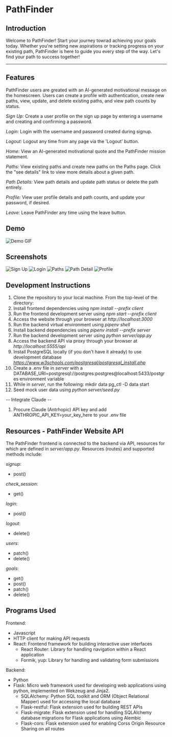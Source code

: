 # PathFinder

## Introduction

Welcome to PathFinder! Start your journey towrad achieving your goals today. Whether you're setting new aspirations or tracking progress on your existing path, PathFinder is here to guide you every step of the way. Let's find your path to success together!

---

## Features
PathFinder users are greated with an AI-generated motivational message on the homescreen. Users can create a profile with authentication, create new paths, view, update, and delete existing paths, and view path counts by status. 

_Sign Up:_ Create a user profile on the sign up page by entering a username and creating and confirming a password.

_Login:_ Login with the username and password created during signup.

_Logout:_ Logout any time from any page via the 'Logout' button.

_Home:_ View an AI-generated motivational quote and the PathFinder mission statement.

_Paths:_ View existing paths and create new paths on the Paths page. Click the "see details" link to view more details about a given path.

_Path Details:_ View path details and update path status or delete the path entirely.

_Profile:_ View user profile details and path counts, and update your password, if desired.

_Leave:_ Leave PathFinder any time using the leave button.

## Demo
![Demo GIF](src/images/pathfinder_gif.gif)

## Screenshots
![Sign Up](client/public/SignUp.png)
![Login](client/public/Login.png)
![Paths](client/public/Paths.png)
![Path Detail](client/public/PathDetail.png)
![Profile](client/public/Profile.png)

## Development Instructions

1. Clone the repository to your local machine. From the top-level of the directory:
2. Install frontend dependencies using _npm install --prefix client_
3. Run the frontend development server using _npm start --prefix client_
4. Access the website through your browser at _http://localhost:3000_
4. Run the backend virtual environment using _pipenv shell_
5. Install backend dependencies using _pipenv install --prefix server_
6. Run the backend development server using _python server/app.py_
7. Access the backend API via proxy through your browser at _http://localhost:5555/api_
8. Install PostgreSQL locally (if you don't have it already) to use development database _https://www.w3schools.com/postgresql/postgresql_install.php_
9. Create a .env file in _server_ with a DATABASE_URI=postgresql://postgres:postgres@localhost:5433/postgres environment variable
10. While in _server_, run the following:
  mkdir data
  pg_ctl -D data start
11. Seed mock user data using _python server/seed.py_

-- Integrate Claude --
1. Procure Claude (Antrhopic) API key and add ANTHROPIC_API_KEY=your_key_here to your .env file


## Resources - PathFinder Website API
The PathFinder frontend is connected to the backend via API, resources for which are defined in _server/app.py_. Resources (routes) and supported methods include:

_signup_:
  * post()

_check_session_:
  * get()

_login_:
  * post()

_logout_:
  * delete()

_users_:
  * patch()
  * delete()

_goals_:
  * get()
  * post()
  * patch()
  * delete()

## Programs Used
Frontend:
- Javascript
- HTTP client for making API requests
- React: Frontend framework for building interactive user interfaces
  - React Router: Library for handling navigation within a React application
  - Formik, yup: Library for handling and validating form submissions

Backend:
- Python
- Flask: Micro web framework used for developing web applications using python, implemented on Wekzeug and Jinja2.
  - SQLAlchemy: Python SQL toolkit and ORM (Object Relational Mapper) used for accessing the local database
  - Flask-restful: Flask extension used for building REST APIs
  - Flask-migrate: Flask extension used for handling SQLAlchemy database migrations for Flask applications using Alembic
  - Flask-cors: Flask extension used for enabling Corss Origin Resource Sharing on all routes
